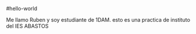 #hello-world

Me llamo Ruben y soy estudiante de 1DAM. esto es una practica de instituto del IES ABASTOS
